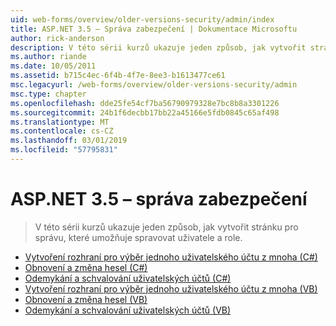```yaml
---
uid: web-forms/overview/older-versions-security/admin/index
title: ASP.NET 3.5 – Správa zabezpečení | Dokumentace Microsoftu
author: rick-anderson
description: V této sérii kurzů ukazuje jeden způsob, jak vytvořit stránku pro správu, které umožňuje spravovat uživatele a role.
ms.author: riande
ms.date: 10/05/2011
ms.assetid: b715c4ec-6f4b-4f7e-8ee3-b1613477ce61
msc.legacyurl: /web-forms/overview/older-versions-security/admin
msc.type: chapter
ms.openlocfilehash: dde25fe54cf7ba56790979328e7bc8b8a3301226
ms.sourcegitcommit: 24b1f6decbb17bb22a45166e5fdb0845c65af498
ms.translationtype: MT
ms.contentlocale: cs-CZ
ms.lasthandoff: 03/01/2019
ms.locfileid: "57795831"
---
```

<a name="aspnet-35---security-administration"></a>ASP.NET 3.5 – správa zabezpečení
====================
> V této sérii kurzů ukazuje jeden způsob, jak vytvořit stránku pro správu, které umožňuje spravovat uživatele a role.


- [Vytvoření rozhraní pro výběr jednoho uživatelského účtu z mnoha (C#)](building-an-interface-to-select-one-user-account-from-many-cs.md)
- [Obnovení a změna hesel (C#)](recovering-and-changing-passwords-cs.md)
- [Odemykání a schvalování uživatelských účtů (C#)](unlocking-and-approving-user-accounts-cs.md)
- [Vytvoření rozhraní pro výběr jednoho uživatelského účtu z mnoha (VB)](building-an-interface-to-select-one-user-account-from-many-vb.md)
- [Obnovení a změna hesel (VB)](recovering-and-changing-passwords-vb.md)
- [Odemykání a schvalování uživatelských účtů (VB)](unlocking-and-approving-user-accounts-vb.md)
